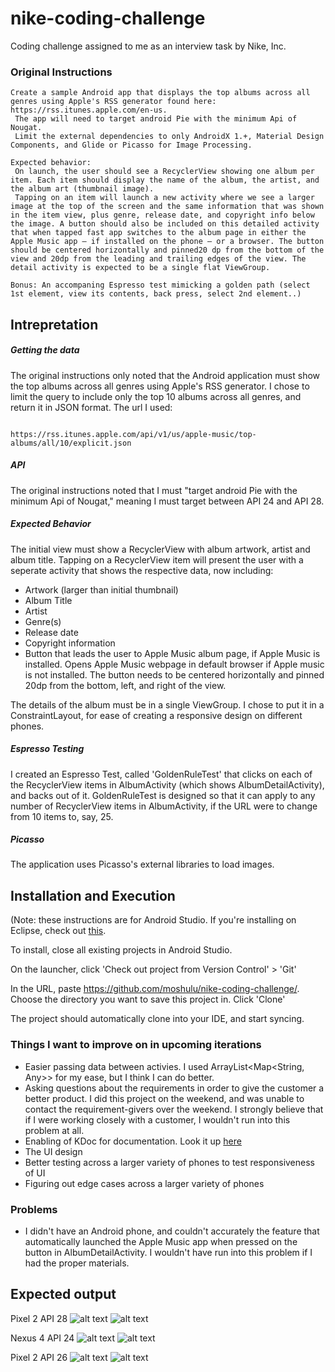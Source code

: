 # nike-coding-challenge
Coding challenge assigned to me as an interview task by Nike, Inc.
 
 ### Original Instructions
 ```
 Create a sample Android app that displays the top albums across all genres using Apple's RSS generator found here: https://rss.itunes.apple.com/en-us.
  The app will need to target android Pie with the minimum Api of Nougat.
  Limit the external dependencies to only AndroidX 1.+, Material Design Components, and Glide or Picasso for Image Processing.

Expected behavior:
  On launch, the user should see a RecyclerView showing one album per item. Each item should display the name of the album, the artist, and the album art (thumbnail image).
  Tapping on an item will launch a new activity where we see a larger image at the top of the screen and the same information that was shown in the item view, plus genre, release date, and copyright info below the image. A button should also be included on this detailed activity that when tapped fast app switches to the album page in either the Apple Music app — if installed on the phone — or a browser. The button should be centered horizontally and pinned20 dp from the bottom of the view and 20dp from the leading and trailing edges of the view. The detail activity is expected to be a single flat ViewGroup.

Bonus: An accompaning Espresso test mimicking a golden path (select 1st element, view its contents, back press, select 2nd element..)
```

## Intrepretation

##### Getting the data

The original instructions only noted that the Android application must show the top albums across all genres using Apple's RSS generator. I chose to limit the query to include only the top 10 albums across all genres, and return it in JSON format. The url I used:

```

https://rss.itunes.apple.com/api/v1/us/apple-music/top-albums/all/10/explicit.json

```

##### API

The original instructions noted that I must "target android Pie with the minimum Api of Nougat," meaning I must target between API 24 and API 28. 

##### Expected Behavior

The initial view must show a RecyclerView with album artwork, artist and album title. Tapping on a RecyclerView item will present the user with a seperate activity that shows the respective data, now including:

- Artwork (larger than initial thumbnail)
- Album Title
- Artist
- Genre(s)
- Release date
- Copyright information
- Button that leads the user to Apple Music album page, if Apple Music is installed. Opens Apple Music webpage in default browser if Apple music is not installed. The button needs to be centered horizontally and pinned 20dp from the bottom, left, and right of the view.

The details of the album must be in a single ViewGroup. I chose to put it in a ConstraintLayout, for ease of creating a responsive design on different phones.

##### Espresso Testing

I created an Espresso Test, called 'GoldenRuleTest' that clicks on each of the RecyclerView items in AlbumActivity (which shows AlbumDetailActivity), and backs out of it. GoldenRuleTest is designed so that it can apply to any number of RecyclerView items in AlbumActivity, if the URL were to change from 10 items to, say, 25.

##### Picasso

The application uses Picasso's external libraries to load images.

## Installation and Execution

(Note: these instructions are for Android Studio. If you're installing on Eclipse, check out [this](https://stackoverflow.com/questions/24462452/how-to-import-eclipse-project-from-git-to-android-studio).

To install, close all existing projects in Android Studio.

On the launcher, click 'Check out project from Version Control' > 'Git'

In the URL, paste https://github.com/moshulu/nike-coding-challenge/. Choose the directory you want to save this project in. Click 'Clone'

The project should automatically clone into your IDE, and start syncing.

### Things I want to improve on in upcoming iterations
- Easier passing data between activies. I used ArrayList<Map<String, Any>> for my ease, but I think I can do better.
- Asking questions about the requirements in order to give the customer a better product. I did this project on the weekend, and was unable to contact the requirement-givers over the weekend. I strongly believe that if I were working closely with a customer, I wouldn't run into this problem at all.
- Enabling of KDoc for documentation. Look it up [here](https://kotlinlang.org/docs/reference/kotlin-doc.html)
- The UI design
- Better testing across a larger variety of phones to test responsiveness of UI
- Figuring out edge cases across a larger variety of phones

### Problems
- I didn't have an Android phone, and couldn't accurately the feature that automatically launched the Apple Music app when pressed on the button in AlbumDetailActivity. I wouldn't have run into this problem if I had the proper materials.

## Expected output
Pixel 2 API 28
![alt text](https://imgur.com/nXHLQhd.png "AlbumActivity Pixel 2 API 28")
![alt text](https://imgur.com/X8giY71.png "AlbumDetailActivity Pixel 2 API 28")

Nexus 4 API 24
![alt text](https://imgur.com/gNIYX8m.png "AlbumActivity Nexus 4 API 24")
![alt text](https://imgur.com/3pCo3M7.png "AlbumDetailActivity Nexus 4 API 24")

Pixel 2 API 26
![alt text](https://imgur.com/uJr1Yf9.png "AlbumActivity Pixel 2 API 26")
![alt text](https://i.imgur.com/aRvMWGX.png "AlbumDetailActivity Pixel 2 API 26")




